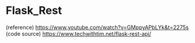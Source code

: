 # Flask_Rest

(reference) https://www.youtube.com/watch?v=GMppyAPbLYk&t=2275s
(code source) https://www.techwithtim.net/flask-rest-api/
